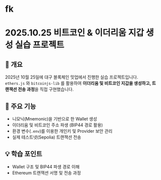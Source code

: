 # fk

# 2025.10.25 비트코인 & 이더리움 지갑 생성 실습 프로젝트

## 📘 개요

2025년 10월 25일에 대구 블록체인 밋업에서 진행한 실습 프로젝트입니다.
`ethers.js` 와 `bitcoinjs-lib` 를 활용하여 **이더리움 및 비트코인 지갑을 생성하고, 트랜잭션 전송 과정**을 직접 구현했습니다.

## 🚀 주요 기능

- 니모닉(Mnemonic)을 기반으로 한 Wallet 생성
- 이더리움 및 비트코인 주소 파생 (BIP44 경로 활용)
- 환경 변수(`.env`)를 이용한 개인키 및 Provider 보안 관리
- 실제 테스트넷(Sepolia) 트랜잭션 전송

## 💡 학습 포인트

- Wallet 구조 및 BIP44 파생 경로 이해
- Ethereum 트랜잭션 서명 및 전송 과정
